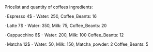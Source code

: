 Pricelist and quantity of coffees ingredients:

· Espresso 4$ - Water: 250, Coffee_Beants: 16

· Latte 7$ - Water: 350, Milk: 75, Coffee_Beants: 20

· Cappucchino 6$ - Water: 200, Milk: 100 Coffee_Beants: 12

· Matcha 12$ - Water: 50, Milk: 150, Matcha_powder: 2 Coffee_Beants: 5
